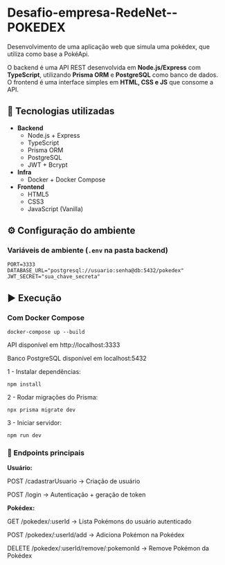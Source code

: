 # Desafio-empresa-RedeNet--POKEDEX
Desenvolvimento de uma aplicação web que simula uma pokédex, que utiliza como base a PokéApi.

O backend é uma API REST desenvolvida em **Node.js/Express** com **TypeScript**, utilizando **Prisma ORM** e **PostgreSQL** como banco de dados.  
O frontend é uma interface simples em **HTML, CSS e JS** que consome a API.  

## 🚀 Tecnologias utilizadas
- **Backend**
  - Node.js + Express
  - TypeScript
  - Prisma ORM
  - PostgreSQL
  - JWT + Bcrypt
- **Infra**
  - Docker + Docker Compose
- **Frontend**
  - HTML5
  - CSS3
  - JavaScript (Vanilla)

## ⚙️ Configuração do ambiente

### Variáveis de ambiente (`.env` na pasta backend)

```env
PORT=3333
DATABASE_URL="postgresql://usuario:senha@db:5432/pokedex"
JWT_SECRET="sua_chave_secreta" 
```
## ▶️ Execução
### Com Docker Compose

 ```
 docker-compose up --build
```
API disponível em http://localhost:3333

Banco PostgreSQL disponível em localhost:5432

1 - Instalar dependências:
```
npm install
```

2 - Rodar migrações do Prisma:
```
npx prisma migrate dev
```

3 - Iniciar servidor:
```
npm run dev
```

### 📡 Endpoints principais
**Usuário:**

POST /cadastrarUsuario → Criação de usuário

POST /login → Autenticação + geração de token

**Pokédex:**

GET /pokedex/:userId → Lista Pokémons do usuário autenticado

POST /pokedex/:userId/add → Adiciona Pokémon na Pokédex

DELETE /pokedex/:userId/remove/:pokemonId → Remove Pokémon da Pokédex
